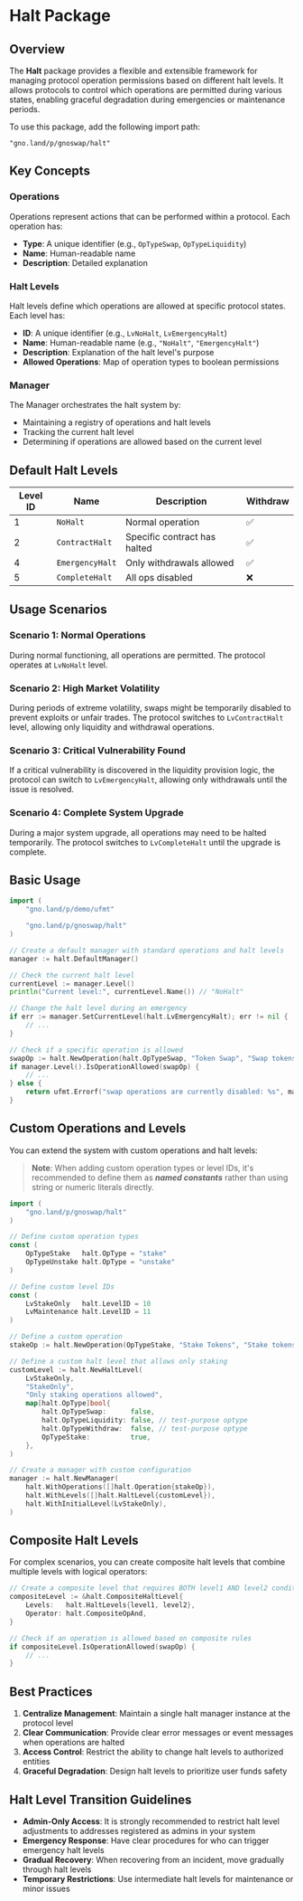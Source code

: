 # Halt Package

## Overview

The **Halt** package provides a flexible and extensible framework for managing protocol operation permissions based on different halt levels. It allows protocols to control which operations are permitted during various states, enabling graceful degradation during emergencies or maintenance periods.

To use this package, add the following import path:

```plain
"gno.land/p/gnoswap/halt"
```

## Key Concepts

### Operations

Operations represent actions that can be performed within a protocol. Each operation has:

- **Type**: A unique identifier (e.g., `OpTypeSwap`, `OpTypeLiquidity`)
- **Name**: Human-readable name
- **Description**: Detailed explanation

### Halt Levels

Halt levels define which operations are allowed at specific protocol states. Each level has:

- **ID**: A unique identifier (e.g., `LvNoHalt`, `LvEmergencyHalt`)
- **Name**: Human-readable name (e.g., `"NoHalt"`, `"EmergencyHalt"`)
- **Description**: Explanation of the halt level's purpose
- **Allowed Operations**: Map of operation types to boolean permissions

### Manager

The Manager orchestrates the halt system by:

- Maintaining a registry of operations and halt levels
- Tracking the current halt level
- Determining if operations are allowed based on the current level

## Default Halt Levels

| Level ID | Name | Description | Withdraw |
|----------|------|-------------|------|
| 1 | `NoHalt` | Normal operation | ✅ |
| 2 | `ContractHalt` | Specific contract has halted | ✅ |
| 4 | `EmergencyHalt` | Only withdrawals allowed | ✅ |
| 5 | `CompleteHalt` | All ops disabled | ❌ |

## Usage Scenarios

### Scenario 1: Normal Operations

During normal functioning, all operations are permitted. The protocol operates at `LvNoHalt` level.

### Scenario 2: High Market Volatility

During periods of extreme volatility, swaps might be temporarily disabled to prevent exploits or unfair trades. The protocol switches to `LvContractHalt` level, allowing only liquidity and withdrawal operations.

### Scenario 3: Critical Vulnerability Found

If a critical vulnerability is discovered in the liquidity provision logic, the protocol can switch to `LvEmergencyHalt`, allowing only withdrawals until the issue is resolved.

### Scenario 4: Complete System Upgrade

During a major system upgrade, all operations may need to be halted temporarily. The protocol switches to `LvCompleteHalt` until the upgrade is complete.

## Basic Usage

```go
import (
    "gno.land/p/demo/ufmt"

    "gno.land/p/gnoswap/halt"
)

// Create a default manager with standard operations and halt levels
manager := halt.DefaultManager()

// Check the current halt level
currentLevel := manager.Level()
println("Current level:", currentLevel.Name()) // "NoHalt"

// Change the halt level during an emergency
if err := manager.SetCurrentLevel(halt.LvEmergencyHalt); err != nil {
    // ...
}

// Check if a specific operation is allowed
swapOp := halt.NewOperation(halt.OpTypeSwap, "Token Swap", "Swap tokens")
if manager.Level().IsOperationAllowed(swapOp) {
    // ...
} else {
    return ufmt.Errorf("swap operations are currently disabled: %s", manager.Status(halt.OpTypeSwap))
}
```

## Custom Operations and Levels

You can extend the system with custom operations and halt levels:

> **Note**: When adding custom operation types or level IDs, it's recommended to define them as _**named constants**_ rather than using string or numeric literals directly.

```go
import (
    "gno.land/p/gnoswap/halt"
)

// Define custom operation types
const (
    OpTypeStake   halt.OpType = "stake"
    OpTypeUnstake halt.OpType = "unstake"
)

// Define custom level IDs
const (
    LvStakeOnly   halt.LevelID = 10
    LvMaintenance halt.LevelID = 11
)

// Define a custom operation
stakeOp := halt.NewOperation(OpTypeStake, "Stake Tokens", "Stake tokens for rewards")

// Define a custom halt level that allows only staking
customLevel := halt.NewHaltLevel(
    LvStakeOnly, 
    "StakeOnly", 
    "Only staking operations allowed",
    map[halt.OpType]bool{
        halt.OpTypeSwap:      false,
        halt.OpTypeLiquidity: false, // test-purpose optype
        halt.OpTypeWithdraw:  false, // test-purpose optype
        OpTypeStake:          true,
    },
)

// Create a manager with custom configuration
manager := halt.NewManager(
    halt.WithOperations([]halt.Operation{stakeOp}),
    halt.WithLevels([]halt.HaltLevel{customLevel}),
    halt.WithInitialLevel(LvStakeOnly),
)
```

## Composite Halt Levels

For complex scenarios, you can create composite halt levels that combine multiple levels with logical operators:

```go
// Create a composite level that requires BOTH level1 AND level2 conditions to be met
compositeLevel := &halt.CompositeHaltLevel{
    Levels:   halt.HaltLevels{level1, level2},
    Operator: halt.CompositeOpAnd,
}

// Check if an operation is allowed based on composite rules
if compositeLevel.IsOperationAllowed(swapOp) {
    // ...
}
```

## Best Practices

1. **Centralize Management**: Maintain a single halt manager instance at the protocol level
2. **Clear Communication**: Provide clear error messages or event messages when operations are halted
3. **Access Control**: Restrict the ability to change halt levels to authorized entities
4. **Graceful Degradation**: Design halt levels to prioritize user funds safety

## Halt Level Transition Guidelines

- **Admin-Only Access**: It is strongly recommended to restrict halt level adjustments to addresses registered as admins in your system
- **Emergency Response**: Have clear procedures for who can trigger emergency halt levels
- **Gradual Recovery**: When recovering from an incident, move gradually through halt levels
- **Temporary Restrictions**: Use intermediate halt levels for maintenance or minor issues
